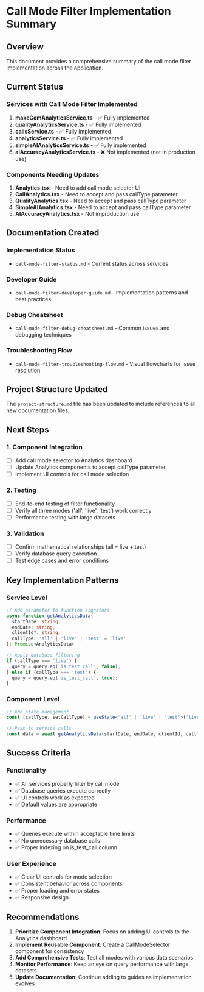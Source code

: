 # Call Mode Filter Implementation Summary

## Overview
This document provides a comprehensive summary of the call mode filter implementation across the application.

## Current Status

### Services with Call Mode Filter Implemented
1. **makeComAnalyticsService.ts** - ✅ Fully implemented
2. **qualityAnalyticsService.ts** - ✅ Fully implemented
3. **callsService.ts** - ✅ Fully implemented
4. **analyticsService.ts** - ✅ Fully implemented
5. **simpleAIAnalyticsService.ts** - ✅ Fully implemented
6. **aiAccuracyAnalyticsService.ts** - ❌ Not implemented (not in production use)

### Components Needing Updates
1. **Analytics.tsx** - Need to add call mode selector UI
2. **CallAnalytics.tsx** - Need to accept and pass callType parameter
3. **QualityAnalytics.tsx** - Need to accept and pass callType parameter
4. **SimpleAIAnalytics.tsx** - Need to accept and pass callType parameter
5. **AIAccuracyAnalytics.tsx** - Not in production use

## Documentation Created

### Implementation Status
- `call-mode-filter-status.md` - Current status across services

### Developer Guide
- `call-mode-filter-developer-guide.md` - Implementation patterns and best practices

### Debug Cheatsheet
- `call-mode-filter-debug-cheatsheet.md` - Common issues and debugging techniques

### Troubleshooting Flow
- `call-mode-filter-troubleshooting-flow.md` - Visual flowcharts for issue resolution

## Project Structure Updated
The `project-structure.md` file has been updated to include references to all new documentation files.

## Next Steps

### 1. Component Integration
- [ ] Add call mode selector to Analytics dashboard
- [ ] Update Analytics components to accept callType parameter
- [ ] Implement UI controls for call mode selection

### 2. Testing
- [ ] End-to-end testing of filter functionality
- [ ] Verify all three modes ('all', 'live', 'test') work correctly
- [ ] Performance testing with large datasets

### 3. Validation
- [ ] Confirm mathematical relationships (all = live + test)
- [ ] Verify database query execution
- [ ] Test edge cases and error conditions

## Key Implementation Patterns

### Service Level
```typescript
// Add parameter to function signature
async function getAnalyticsData(
  startDate: string,
  endDate: string,
  clientId?: string,
  callType: 'all' | 'live' | 'test' = 'live'
): Promise<AnalyticsData>

// Apply database filtering
if (callType === 'live') {
  query = query.eq('is_test_call', false);
} else if (callType === 'test') {
  query = query.eq('is_test_call', true);
}
```

### Component Level
```typescript
// Add state management
const [callType, setCallType] = useState<'all' | 'live' | 'test'>('live');

// Pass to service calls
const data = await getAnalyticsData(startDate, endDate, clientId, callType);
```

## Success Criteria

### Functionality
- ✅ All services properly filter by call mode
- ✅ Database queries execute correctly
- ✅ UI controls work as expected
- ✅ Default values are appropriate

### Performance
- ✅ Queries execute within acceptable time limits
- ✅ No unnecessary database calls
- ✅ Proper indexing on is_test_call column

### User Experience
- ✅ Clear UI controls for mode selection
- ✅ Consistent behavior across components
- ✅ Proper loading and error states
- ✅ Responsive design

## Recommendations

1. **Prioritize Component Integration**: Focus on adding UI controls to the Analytics dashboard
2. **Implement Reusable Component**: Create a CallModeSelector component for consistency
3. **Add Comprehensive Tests**: Test all modes with various data scenarios
4. **Monitor Performance**: Keep an eye on query performance with large datasets
5. **Update Documentation**: Continue adding to guides as implementation evolves
